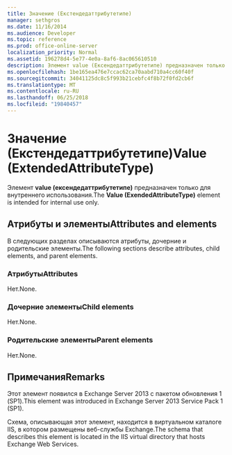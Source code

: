 ```yaml
---
title: Значение (Екстендедаттрибутетипе)
manager: sethgros
ms.date: 11/16/2014
ms.audience: Developer
ms.topic: reference
ms.prod: office-online-server
localization_priority: Normal
ms.assetid: 196278d4-5e77-4e0a-8af6-8ac065610510
description: Элемент value (Ексендедаттрибутетипе) предназначен только для внутреннего использования.
ms.openlocfilehash: 1be165ea476e7ccac62ca70aabd710a4cc60f40f
ms.sourcegitcommit: 34041125dc8c5f993b21cebfc4f8b72f0fd2cb6f
ms.translationtype: MT
ms.contentlocale: ru-RU
ms.lasthandoff: 06/25/2018
ms.locfileid: "19840457"
---
```

# <a name="value-extendedattributetype"></a><span data-ttu-id="6a8a4-103">Значение (Екстендедаттрибутетипе)</span><span class="sxs-lookup"><span data-stu-id="6a8a4-103">Value (ExtendedAttributeType)</span></span>

<span data-ttu-id="6a8a4-104">Элемент **value (ексендедаттрибутетипе)** предназначен только для внутреннего использования.</span><span class="sxs-lookup"><span data-stu-id="6a8a4-104">The **Value (ExendedAttributeType)** element is intended for internal use only.</span></span> 

## <a name="attributes-and-elements"></a><span data-ttu-id="6a8a4-105">Атрибуты и элементы</span><span class="sxs-lookup"><span data-stu-id="6a8a4-105">Attributes and elements</span></span>

<span data-ttu-id="6a8a4-106">В следующих разделах описываются атрибуты, дочерние и родительские элементы.</span><span class="sxs-lookup"><span data-stu-id="6a8a4-106">The following sections describe attributes, child elements, and parent elements.</span></span>
  
### <a name="attributes"></a><span data-ttu-id="6a8a4-107">Атрибуты</span><span class="sxs-lookup"><span data-stu-id="6a8a4-107">Attributes</span></span>

<span data-ttu-id="6a8a4-108">Нет.</span><span class="sxs-lookup"><span data-stu-id="6a8a4-108">None.</span></span>
  
### <a name="child-elements"></a><span data-ttu-id="6a8a4-109">Дочерние элементы</span><span class="sxs-lookup"><span data-stu-id="6a8a4-109">Child elements</span></span>

<span data-ttu-id="6a8a4-110">Нет.</span><span class="sxs-lookup"><span data-stu-id="6a8a4-110">None.</span></span>
  
### <a name="parent-elements"></a><span data-ttu-id="6a8a4-111">Родительские элементы</span><span class="sxs-lookup"><span data-stu-id="6a8a4-111">Parent elements</span></span>

<span data-ttu-id="6a8a4-112">Нет.</span><span class="sxs-lookup"><span data-stu-id="6a8a4-112">None.</span></span>
  
## <a name="remarks"></a><span data-ttu-id="6a8a4-113">Примечания</span><span class="sxs-lookup"><span data-stu-id="6a8a4-113">Remarks</span></span>

<span data-ttu-id="6a8a4-114">Этот элемент появился в Exchange Server 2013 с пакетом обновления 1 (SP1).</span><span class="sxs-lookup"><span data-stu-id="6a8a4-114">This element was introduced in Exchange Server 2013 Service Pack 1 (SP1).</span></span>
  
<span data-ttu-id="6a8a4-115">Схема, описывающая этот элемент, находится в виртуальном каталоге IIS, в котором размещены веб-службы Exchange.</span><span class="sxs-lookup"><span data-stu-id="6a8a4-115">The schema that describes this element is located in the IIS virtual directory that hosts Exchange Web Services.</span></span>
  

